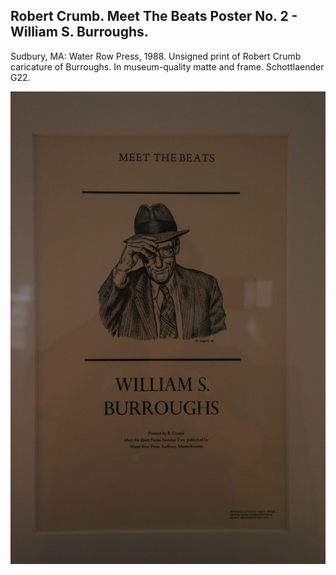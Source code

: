 ## Robert Crumb. Meet The Beats Poster No. 2 - William S. Burroughs.

Sudbury, MA: Water Row Press, 1988. Unsigned print of Robert Crumb caricature of Burroughs. In museum-quality matte and frame. Schottlaender G22.

![Meet The Beats Poster No. 2 - William S. Burroughs](../assets/images/meet-the-beats-poster-no-2-1.jpg)
